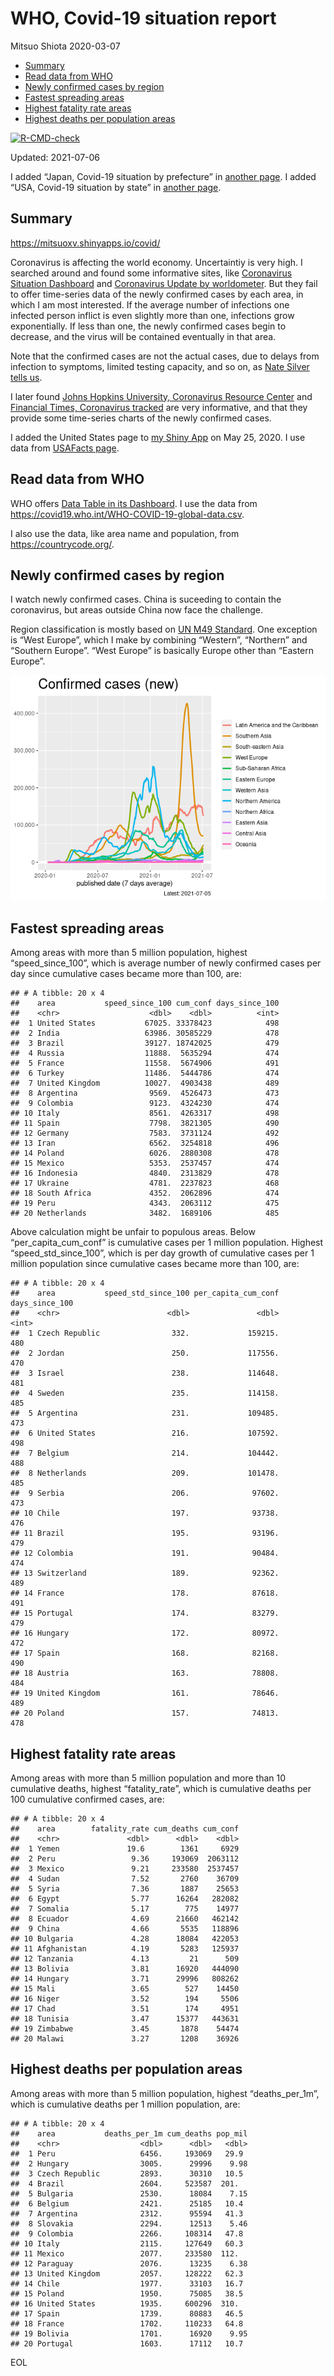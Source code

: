 WHO, Covid-19 situation report
================
Mitsuo Shiota
2020-03-07

-   [Summary](#summary)
-   [Read data from WHO](#read-data-from-who)
-   [Newly confirmed cases by region](#newly-confirmed-cases-by-region)
-   [Fastest spreading areas](#fastest-spreading-areas)
-   [Highest fatality rate areas](#highest-fatality-rate-areas)
-   [Highest deaths per population
    areas](#highest-deaths-per-population-areas)

<!-- badges: start -->

[![R-CMD-check](https://github.com/mitsuoxv/covid/workflows/R-CMD-check/badge.svg)](https://github.com/mitsuoxv/covid/actions)
<!-- badges: end -->

Updated: 2021-07-06

I added “Japan, Covid-19 situation by prefecture” in [another
page](Japan.md). I added “USA, Covid-19 situation by state” in [another
page](USA.md).

## Summary

<https://mitsuoxv.shinyapps.io/covid/>

Coronavirus is affecting the world economy. Uncertaintiy is very high. I
searched around and found some informative sites, like [Coronavirus
Situation
Dashboard](https://who.maps.arcgis.com/apps/opsdashboard/index.html#/c88e37cfc43b4ed3baf977d77e4a0667)
and [Coronavirus Update by
worldometer](https://www.worldometers.info/coronavirus/). But they fail
to offer time-series data of the newly confirmed cases by each area, in
which I am most interested. If the average number of infections one
infected person inflict is even slightly more than one, infections grow
exponentially. If less than one, the newly confirmed cases begin to
decrease, and the virus will be contained eventually in that area.

Note that the confirmed cases are not the actual cases, due to delays
from infection to symptoms, limited testing capacity, and so on, as
[Nate Silver tells
us](https://fivethirtyeight.com/features/coronavirus-case-counts-are-meaningless/).

I later found [Johns Hopkins University, Coronavirus Resource
Center](https://coronavirus.jhu.edu/) and [Financial Times, Coronavirus
tracked](https://www.ft.com/content/a26fbf7e-48f8-11ea-aeb3-955839e06441)
are very informative, and that they provide some time-series charts of
the newly confirmed cases.

I added the United States page to [my Shiny
App](https://mitsuoxv.shinyapps.io/covid/) on May 25, 2020. I use data
from [USAFacts
page](https://usafacts.org/visualizations/coronavirus-covid-19-spread-map/).

## Read data from WHO

WHO offers [Data Table in its Dashboard](https://covid19.who.int/table).
I use the data from
<https://covid19.who.int/WHO-COVID-19-global-data.csv>.

I also use the data, like area name and population, from
<https://countrycode.org/>.

## Newly confirmed cases by region

I watch newly confirmed cases. China is suceeding to contain the
coronavirus, but areas outside China now face the challenge.

Region classification is mostly based on [UN M49
Standard](https://unstats.un.org/unsd/methodology/m49/). One exception
is “West Europe”, which I make by combining “Western”, “Northern” and
“Southern Europe”. “West Europe” is basically Europe other than “Eastern
Europe”.

![](README_files/figure-gfm/chart-1.png)<!-- -->

## Fastest spreading areas

Among areas with more than 5 million population, highest
“speed\_since\_100”, which is average number of newly confirmed cases
per day since cumulative cases became more than 100, are:

    ## # A tibble: 20 x 4
    ##    area           speed_since_100 cum_conf days_since_100
    ##    <chr>                    <dbl>    <dbl>          <int>
    ##  1 United States           67025. 33378423            498
    ##  2 India                   63986. 30585229            478
    ##  3 Brazil                  39127. 18742025            479
    ##  4 Russia                  11888.  5635294            474
    ##  5 France                  11558.  5674906            491
    ##  6 Turkey                  11486.  5444786            474
    ##  7 United Kingdom          10027.  4903438            489
    ##  8 Argentina                9569.  4526473            473
    ##  9 Colombia                 9123.  4324230            474
    ## 10 Italy                    8561.  4263317            498
    ## 11 Spain                    7798.  3821305            490
    ## 12 Germany                  7583.  3731124            492
    ## 13 Iran                     6562.  3254818            496
    ## 14 Poland                   6026.  2880308            478
    ## 15 Mexico                   5353.  2537457            474
    ## 16 Indonesia                4840.  2313829            478
    ## 17 Ukraine                  4781.  2237823            468
    ## 18 South Africa             4352.  2062896            474
    ## 19 Peru                     4343.  2063112            475
    ## 20 Netherlands              3482.  1689106            485

Above calculation might be unfair to populous areas. Below
“per\_capita\_cum\_conf” is cumulative cases per 1 million population.
Highest “speed\_std\_since\_100”, which is per day growth of cumulative
cases per 1 million population since cumulative cases became more than
100, are:

    ## # A tibble: 20 x 4
    ##    area           speed_std_since_100 per_capita_cum_conf days_since_100
    ##    <chr>                        <dbl>               <dbl>          <int>
    ##  1 Czech Republic                332.             159215.            480
    ##  2 Jordan                        250.             117556.            470
    ##  3 Israel                        238.             114648.            481
    ##  4 Sweden                        235.             114158.            485
    ##  5 Argentina                     231.             109485.            473
    ##  6 United States                 216.             107592.            498
    ##  7 Belgium                       214.             104442.            488
    ##  8 Netherlands                   209.             101478.            485
    ##  9 Serbia                        206.              97602.            473
    ## 10 Chile                         197.              93738.            476
    ## 11 Brazil                        195.              93196.            479
    ## 12 Colombia                      191.              90484.            474
    ## 13 Switzerland                   189.              92362.            489
    ## 14 France                        178.              87618.            491
    ## 15 Portugal                      174.              83279.            479
    ## 16 Hungary                       172.              80972.            472
    ## 17 Spain                         168.              82168.            490
    ## 18 Austria                       163.              78808.            484
    ## 19 United Kingdom                161.              78646.            489
    ## 20 Poland                        157.              74813.            478

## Highest fatality rate areas

Among areas with more than 5 million population and more than 10
cumulative deaths, highest “fatality\_rate”, which is cumulative deaths
per 100 cumulative confirmed cases, are:

    ## # A tibble: 20 x 4
    ##    area        fatality_rate cum_deaths cum_conf
    ##    <chr>               <dbl>      <dbl>    <dbl>
    ##  1 Yemen               19.6        1361     6929
    ##  2 Peru                 9.36     193069  2063112
    ##  3 Mexico               9.21     233580  2537457
    ##  4 Sudan                7.52       2760    36709
    ##  5 Syria                7.36       1887    25653
    ##  6 Egypt                5.77      16264   282082
    ##  7 Somalia              5.17        775    14977
    ##  8 Ecuador              4.69      21660   462142
    ##  9 China                4.66       5535   118896
    ## 10 Bulgaria             4.28      18084   422053
    ## 11 Afghanistan          4.19       5283   125937
    ## 12 Tanzania             4.13         21      509
    ## 13 Bolivia              3.81      16920   444090
    ## 14 Hungary              3.71      29996   808262
    ## 15 Mali                 3.65        527    14450
    ## 16 Niger                3.52        194     5506
    ## 17 Chad                 3.51        174     4951
    ## 18 Tunisia              3.47      15377   443631
    ## 19 Zimbabwe             3.45       1878    54474
    ## 20 Malawi               3.27       1208    36926

## Highest deaths per population areas

Among areas with more than 5 million population, highest
“deaths\_per\_1m”, which is cumulative deaths per 1 million population,
are:

    ## # A tibble: 20 x 4
    ##    area           deaths_per_1m cum_deaths pop_mil
    ##    <chr>                  <dbl>      <dbl>   <dbl>
    ##  1 Peru                   6456.     193069   29.9 
    ##  2 Hungary                3005.      29996    9.98
    ##  3 Czech Republic         2893.      30310   10.5 
    ##  4 Brazil                 2604.     523587  201.  
    ##  5 Bulgaria               2530.      18084    7.15
    ##  6 Belgium                2421.      25185   10.4 
    ##  7 Argentina              2312.      95594   41.3 
    ##  8 Slovakia               2294.      12513    5.46
    ##  9 Colombia               2266.     108314   47.8 
    ## 10 Italy                  2115.     127649   60.3 
    ## 11 Mexico                 2077.     233580  112.  
    ## 12 Paraguay               2076.      13235    6.38
    ## 13 United Kingdom         2057.     128222   62.3 
    ## 14 Chile                  1977.      33103   16.7 
    ## 15 Poland                 1950.      75085   38.5 
    ## 16 United States          1935.     600296  310.  
    ## 17 Spain                  1739.      80883   46.5 
    ## 18 France                 1702.     110233   64.8 
    ## 19 Bolivia                1701.      16920    9.95
    ## 20 Portugal               1603.      17112   10.7

EOL
